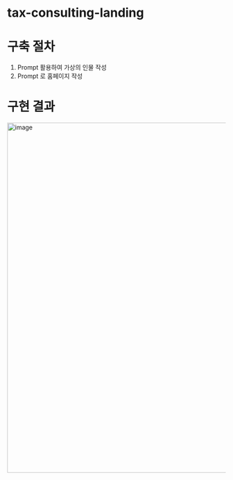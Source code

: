 # tax-consulting-landing

# 구축 절차
  1) Prompt 활용하여 가상의 인물 작성
  2) Prompt 로 홈페이지 작성 

# 구현 결과 
<img width="805" alt="image" src="https://github.com/user-attachments/assets/8536d946-a825-4298-bf65-3cb1f363b327" />
